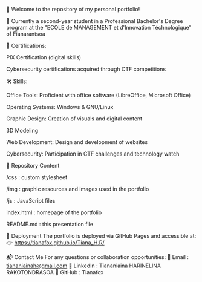 📁 Welcome to the repository of my personal portfolio!

👤 Currently a second-year student in a Professional Bachelor's Degree program at the "ECOLE de MANAGEMENT et d'Innovation Téchnologique" of Fianarantsoa

📜 Certifications:

PIX Certification (digital skills)

Cybersecurity certifications acquired through CTF competitions

🛠️ Skills:

Office Tools: Proficient with office software (LibreOffice, Microsoft Office)

Operating Systems: Windows & GNU/Linux

Graphic Design: Creation of visuals and digital content

3D Modeling

Web Development: Design and development of websites

Cybersecurity: Participation in CTF challenges and technology watch

📂 Repository Content

/css : custom stylesheet

/img : graphic resources and images used in the portfolio

/js : JavaScript files

index.html : homepage of the portfolio

README.md : this presentation file

🚀 Deployment
The portfolio is deployed via GitHub Pages and accessible at:
👉 https://tianafox.github.io/Tiana_H.R/

📬 Contact Me
For any questions or collaboration opportunities:
📧 Email : tiananiainah@gmail.com
💼 LinkedIn : Tiananiaina HARINELINA RAKOTONDRASOA
🐙 GitHub : Tianafox
